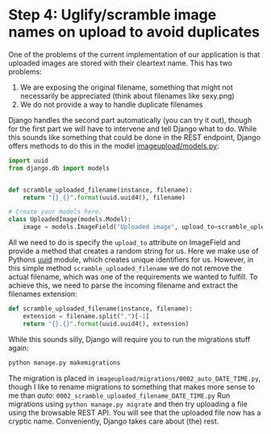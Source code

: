 # Step 4: Uglify/scramble image names on upload to avoid duplicates

One of the problems of the current implementation of our application is that uploaded images are stored
with their cleartext name. This has two problems:
 
 1. We are exposing the original filename, something that might not necessarily be appreciated (think about filenames like sexy.png)
 1. We do not provide a way to handle duplicate filenames
 
Django handles the second part automatically (you can try it out), though for the first part we will have to intervene and tell Django what to do.
While this sounds like something that could be done in the REST endpoint, Django offers methods to do this in the model [imageupload/models.py](django_rest_imageupload_backend/imageupload/models.py):
```python
import uuid
from django.db import models


def scramble_uploaded_filename(instance, filename):
    return "{}_{}".format(uuid.uuid4(), filename)

# Create your models here.
class UploadedImage(models.Model):
    image = models.ImageField("Uploaded image", upload_to=scramble_uploaded_filename)

```

All we need to do is specify the `upload_to` attribute on ImageField and provide a method that creates a random string for us. 
Here we make use of Pythons [uuid](https://docs.python.org/3/library/uuid.html) module, which creates unique identifiers for us.
However, in this simple method `scramble_uploaded_filename` we do not remove the actual filename, which was one of the requirements
we wanted to fulfill. To achieve this, we need to parse the incoming filename and extract the filenames extension:
```python
def scramble_uploaded_filename(instance, filename):
    extension = filename.split(".")[-1]
    return "{}.{}".format(uuid.uuid4(), extension)
```

While this sounds silly, Django will require you to run the migrations stuff again:
```bash
python manage.py makemigrations
```
The migration is placed in `imageupload/migrations/0002_auto_DATE_TIME.py`, though I like to rename migrations to 
something that makes more sense to me than _auto_: ``0002_scramble_uploaded_filename_DATE_TIME.py``
Run migrations using ``python manage.py migrate`` and then try uploading a file using the browsable REST API.
You will see that the uploaded file now has a cryptic name. Conveniently, Django takes care about (the) rest.

